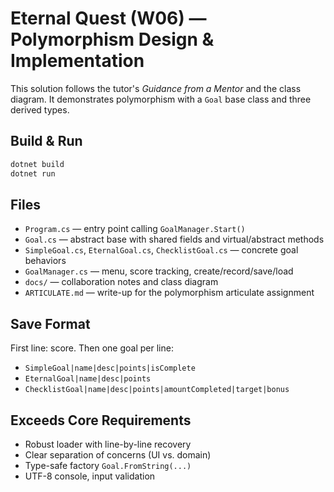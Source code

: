 # Eternal Quest (W06) — Polymorphism Design & Implementation

This solution follows the tutor's *Guidance from a Mentor* and the class diagram. It demonstrates polymorphism with a `Goal` base class and three derived types.

## Build & Run
```bash
dotnet build
dotnet run
```

## Files
- `Program.cs` — entry point calling `GoalManager.Start()`
- `Goal.cs` — abstract base with shared fields and virtual/abstract methods
- `SimpleGoal.cs`, `EternalGoal.cs`, `ChecklistGoal.cs` — concrete goal behaviors
- `GoalManager.cs` — menu, score tracking, create/record/save/load
- `docs/` — collaboration notes and class diagram
- `ARTICULATE.md` — write-up for the polymorphism articulate assignment

## Save Format
First line: score.
Then one goal per line:
- `SimpleGoal|name|desc|points|isComplete`
- `EternalGoal|name|desc|points`
- `ChecklistGoal|name|desc|points|amountCompleted|target|bonus`

## Exceeds Core Requirements
- Robust loader with line-by-line recovery
- Clear separation of concerns (UI vs. domain)
- Type-safe factory `Goal.FromString(...)`
- UTF-8 console, input validation

